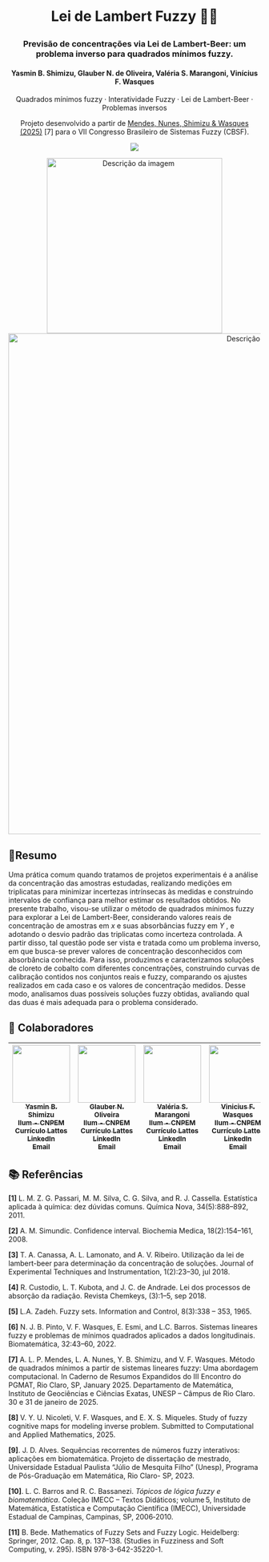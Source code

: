 # <p align="center"> Lei de Lambert Fuzzy 🧪🤔 </p>
### <p align="center"> Previsão de concentrações via Lei de Lambert-Beer: um problema inverso para quadrados mínimos fuzzy. </p>
#### <p align="center"> Yasmin B. Shimizu, Glauber N. de Oliveira, Valéria S. Marangoni, Vinícius F. Wasques</p>
<p align="center"> Quadrados mínimos fuzzy · Interatividade Fuzzy · Lei de Lambert-Beer · Problemas inversos </p>

<p align="center">
  Projeto desenvolvido a partir de 
  <a href="https://github.com/LuzMendes/Metodos-de-Quadrados-Minimos-Fuzzy">
    Mendes, Nunes, Shimizu & Wasques (2025)</a> [7] para o VII Congresso Brasileiro de Sistemas Fuzzy (CBSF).
</p>


<p align="center">
<img loading="lazy" src="http://img.shields.io/static/v1?label=STATUS&message=EM%20DESENVOLVIMENTO&color=GREEN&style=for-the-badge"/>
</p>

<div align="center">
  <img src="https://pages.cnpem.br/cbsf/wp-content/uploads/sites/187/2025/02/site.png" alt="Descrição da imagem" width="350"/>
</div>

<div align="center">
  <img src="https://github.com/user-attachments/assets/ccb6f5f1-0e07-4eb2-aa7c-5f681c57a59c" alt="Descrição da imagem" width="1000"/>
</div>

## 📝Resumo

Uma prática comum quando tratamos de projetos experimentais é a análise da concentração das amostras estudadas, realizando medições em triplicatas para minimizar incertezas intrínsecas às medidas e construindo intervalos de confiança para melhor estimar os resultados obtidos. No presente trabalho, visou-se utilizar o método de quadrados mínimos fuzzy para explorar a Lei de Lambert-Beer, considerando valores reais de concentração de amostras em $x$ e suas absorbâncias fuzzy em $Y$ , e adotando o desvio padrão das triplicatas como incerteza controlada. A partir disso, tal questão pode ser vista e tratada como um problema inverso, em que busca-se prever valores de concentração desconhecidos com absorbância conhecida. Para isso, produzimos e caracterizamos soluções de cloreto de cobalto com diferentes concentrações, construindo curvas de calibração contidos nos conjuntos reais e fuzzy, comparando os ajustes realizados em cada caso e os valores de concentração medidos. Desse modo, analisamos duas possíveis soluções fuzzy obtidas, avaliando qual das duas é mais adequada para o problema considerado.

## 👥 Colaboradores

| [<img loading="lazy" src="https://avatars.githubusercontent.com/u/171518829?v=4" width=115><br><sub>Yasmin B. Shimizu</sub>](https://github.com/yasminbshimizu)<br> [<sub>Ilum - CNPEM</sub>](https://ilum.cnpem.br/)<br> [<sub>Currículo Lattes</sub>](http://lattes.cnpq.br/7813674402525956)<br> [<sub>LinkedIn</sub>](https://www.linkedin.com/in/yasminbshimizu/)<br> [<sub>Email</sub>](mailto:yasmin24023@ilum.cnpem.br) | [<img loading="lazy" src="https://avatars.githubusercontent.com/u/172425065?v=4" width=115><br><sub>Glauber N. Oliveira</sub>](https://github.com/Glaubernaoli)<br> [<sub>Ilum - CNPEM</sub>](https://ilum.cnpem.br/)<br> [<sub>Currículo Lattes</sub>](http://lattes.cnpq.br/0913262665776521)<br> [<sub>LinkedIn</sub>](https://www.linkedin.com/in/glauber-naoli/)<br> [<sub>Email</sub>](mailto:glauber24022@ilum.cnpem.br) | [<img loading="lazy" src="http://servicosweb.cnpq.br/wspessoa/servletrecuperafoto?tipo=1&id=K4252367Y6" width=115><br><sub>Valéria S. Marangoni</sub>](http://lattes.cnpq.br/2367731800019171)<br> [<sub>Ilum - CNPEM</sub>](https://ilum.cnpem.br/)<br> [<sub>Currículo Lattes</sub>](http://lattes.cnpq.br/2367731800019171)<br> [<sub>LinkedIn</sub>](https://www.linkedin.com/in/valeria-spolon-marangoni-00993753/)<br> [<sub>Email</sub>](mailto:valeria.marangoni@ilum.cnpem.br) | [<img loading="lazy" src="https://avatars.githubusercontent.com/u/63320963?v=4" width=115><br><sub>Vinicius F. Wasques</sub>](https://github.com/viniciuswasques)<br> [<sub>Ilum - CNPEM</sub>](https://ilum.cnpem.br/)<br> [<sub>Currículo Lattes</sub>](http://lattes.cnpq.br/1558070758473264)<br> [<sub>LinkedIn</sub>](https://www.linkedin.com/in/vin%C3%ADcius-wasques-ab117b79/)<br> [<sub>Email</sub>](mailto:vinicius.wasques@ilum.cnpem.br)
| :---: | :---: | :---: |  :---: | 


## 📚 Referências
**[1]** L. M. Z. G. Passari, M. M. Silva, C. G. Silva, and R. J. Cassella. Estatística aplicada à química: dez dúvidas comuns. Química Nova, 34(5):888–892, 2011.

**[2]** A. M. Simundic. Confidence interval. Biochemia Medica, 18(2):154–161, 2008.

**[3]** T. A. Canassa, A. L. Lamonato, and A. V. Ribeiro. Utilização da lei de lambert-beer para determinação da concentração de soluções. Journal of Experimental Techniques and Instrumentation, 1(2):23–30, jul 2018.

**[4]** R. Custodio, L. T. Kubota, and J. C. de Andrade. Lei dos processos de absorção da radiação. Revista Chemkeys, (3):1–5, sep 2018.

**[5]** L.A. Zadeh. Fuzzy sets. Information and Control, 8(3):338 – 353, 1965.

**[6]** N. J. B. Pinto, V. F. Wasques, E. Esmi, and L.C. Barros. Sistemas lineares fuzzy e problemas de mínimos quadrados aplicados a dados longitudinais. Biomatemática, 32:43–60, 2022.

**[7]** A. L. P. Mendes, L. A. Nunes, Y. B. Shimizu, and V. F. Wasques. Método de quadrados mínimos a partir de sistemas lineares fuzzy: Uma abordagem computacional. In Caderno de Resumos Expandidos do III Encontro do PGMAT, Rio Claro, SP, January 2025. Departamento de Matemática, Instituto de Geociências e Ciências Exatas, UNESP – Câmpus de Rio Claro. 30 e 31 de janeiro de 2025.

**[8]** V. Y. U. Nicoleti, V. F. Wasques, and E. X. S. Miqueles. Study of fuzzy cognitive maps for modeling inverse problem. Submitted to Computational and Applied Mathematics, 2025.

**[9]**. J. D. Alves. Sequências recorrentes de números fuzzy interativos: aplicações em biomatemática. Projeto de dissertação de mestrado, Universidade Estadual Paulista “Júlio de Mesquita Filho” (Unesp), Programa de Pós-Graduação em Matemática, Rio Claro-  SP, 2023.

**[10]**. L. C. Barros and R. C. Bassanezi. *Tópicos de lógica fuzzy e biomatemática*. Coleção IMECC – Textos Didáticos; volume 5, Instituto de Matemática, Estatística e Computação Científica (IMECC), Universidade Estadual de Campinas, Campinas, SP, 2006‑2010.

**[11]** B. Bede. Mathematics of Fuzzy Sets and Fuzzy Logic. Heidelberg: Springer, 2012. Cap. 8, p. 137–138. (Studies in Fuzziness and Soft Computing, v. 295).
ISBN 978-3-642-35220-1.
‌
